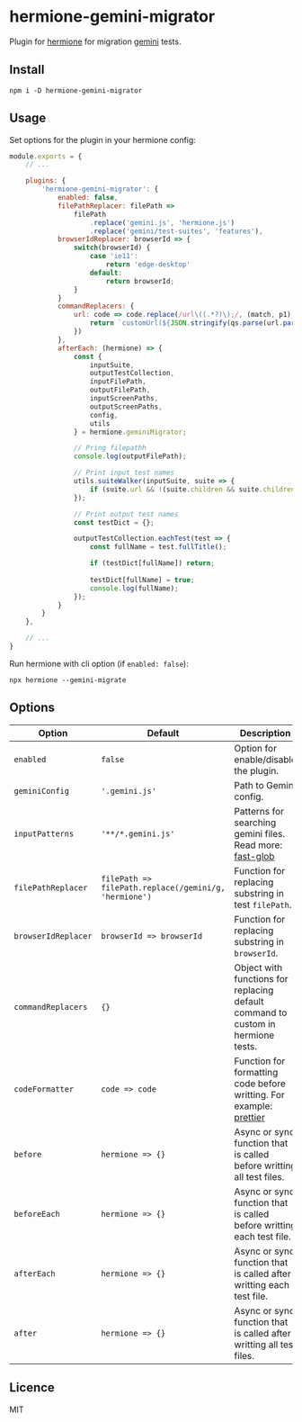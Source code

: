 # hermione-gemini-migrator

Plugin for [hermione](https://github.com/gemini-testing/hermione) for migration [gemini](https://github.com/gemini-testing/gemini) tests.

## Install

```
npm i -D hermione-gemini-migrator
```

## Usage

Set options for the plugin in your hermione config:
```js
module.exports = {
    // ...

    plugins: {
        'hermione-gemini-migrator': {
            enabled: false,
            filePathReplacer: filePath =>
                filePath
                    .replace('gemini.js', 'hermione.js')
                    .replace('gemini/test-suites', 'features'),
            browserIdReplacer: browserId => {
                switch(browserId) {
                    case 'ie11':
                        return 'edge-desktop'
                    default:
                        return browserId;
                }
            }
            commandReplacers: {
                url: code => code.replace(/url\((.*?)\);/, (match, p1) => {
                    return `customUrl(${JSON.stringify(qs.parse(url.parse(p1.replace(/\"/g, '')).query))})`;
                })
            },
            afterEach: (hermione) => {
                const {
                    inputSuite,
                    outputTestCollection,
                    inputFilePath,
                    outputFilePath,
                    inputScreenPaths,
                    outputScreenPaths,
                    config,
                    utils
                } = hermione.geminiMigrator;

                // Pring filepathh
                console.log(outputFilePath);

                // Print input test names
                utils.suiteWalker(inputSuite, suite => {
                    if (suite.url && !(suite.children && suite.children.length)) console.log(suite.fullName);
                });

                // Print output test names
                const testDict = {};

                outputTestCollection.eachTest(test => {
                    const fullName = test.fullTitle();

                    if (testDict[fullName]) return;
                    
                    testDict[fullName] = true;
                    console.log(fullName);
                });
            }
        }
    },

    // ...
}
```

Run hermione with cli option (if `enabled: false`):
```
npx hermione --gemini-migrate
```


## Options

| Option | Default | Description |
| --- | --- | --- |
| `enabled` | `false` | Option for enable/disable the plugin. |
| `geminiConfig` | `'.gemini.js'` | Path to Gemini config. |
| `inputPatterns` | `'**/*.gemini.js'` | Patterns for searching gemini files. Read more: [fast-glob](https://github.com/mrmlnc/fast-glob)|
| `filePathReplacer` | `filePath => filePath.replace(/gemini/g, 'hermione')` | Function for replacing substring in test `filePath`. |
| `browserIdReplacer` | `browserId => browserId` | Function for replacing substring in `browserId`. |
| `commandReplacers` | `{}` | Object with functions for replacing default command to custom in hermione tests. |
| `codeFormatter` | `code => code` | Function for formatting code before writting. For example: [prettier](https://github.com/prettier/prettier) |
| `before` | `hermione => {}` | Async or sync function that is called before writting all test files. |
| `beforeEach` | `hermione => {}` | Async or sync function that is called before writting each test file. |
| `afterEach` | `hermione => {}` | Async or sync function that is called after writting each test file. |
| `after` | `hermione => {}` | Async or sync function that is called after writting all test files. |

## Licence

MIT
